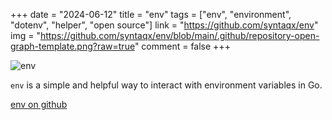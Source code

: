 +++
date = "2024-06-12"
title = "env"
tags = ["env", "environment", "dotenv", "helper", "open source"]
link = "https://github.com/syntaqx/env"
img = "https://github.com/syntaqx/env/blob/main/.github/repository-open-graph-template.png?raw=true"
comment = false
+++

<!-- more -->

![env](https://github.com/syntaqx/env/blob/main/.github/repository-open-graph-template.png?raw=true)

`env` is a simple and helpful way to interact with environment variables in Go.

[env on github](https://github.com/syntaqx/env)
